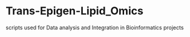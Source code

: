 # Trans-Epigen-Lipid_Omics
scripts used for Data analysis and Integration in Bioinformatics projects
